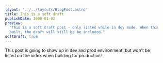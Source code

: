 ```yaml
---
layout: '../../layouts/BlogPost.astro'
title: This is a soft draft
publishDate: 3000-01-02
preview:
  "This is a soft draft post - only listed while in dev mode. When this site is
  built, the draft will still be be included."
softDraft: true
---
```


This post is going to show up in dev and prod environment, but won't be
listed on the index when building for production!
